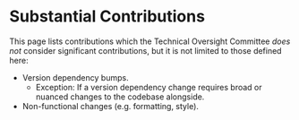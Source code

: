 # Substantial Contributions

This page lists contributions which the Technical Oversight Committee _does not_ consider significant contributions, but it is not limited to those defined here:

* Version dependency bumps.
  * Exception: If a version dependency change requires broad or nuanced changes to the codebase alongside.
* Non-functional changes (e.g. formatting, style).